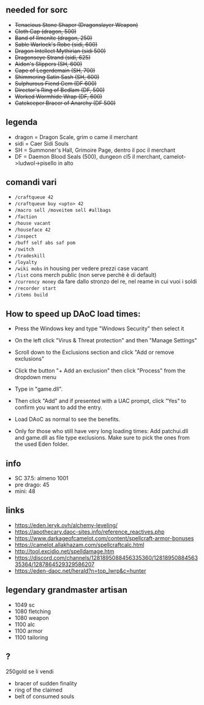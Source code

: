 ## needed for sorc

+ ~~Tenacious Stone Shaper (Dragonslayer Weapon)~~
+ ~~Cloth Cap (dragon, 500)~~
+ ~~Band of Ilmenite (dragon, 250)~~
+ ~~Sable Warlock's Robe (sidi, 600)~~
+ ~~Dragon Intellect Mythirian (sidi 500)~~
+ ~~Dragonseye Strand (sidi, 625)~~
+ ~~Aidon's Slippers (SH, 600)~~
+ ~~Cape of Legerdemain (SH, 700)~~
+ ~~Shimmering Satin Sash (SH, 600)~~
+ ~~Sulphurous Fiend Gem (DF 600)~~
+ ~~Director's Ring of Bedlam (DF, 500)~~
+ ~~Worked Wormhide Wrap (DF, 600)~~
+ ~~Gatekeeper Bracer of Anarchy (DF 500)~~

## legenda

+ dragon = Dragon Scale, grim o came il merchant
+ sidi = Caer Sidi Souls
+ SH = Summoner's Hall, Grimoire Page, dentro il poc il merchant
+ DF = Daemon Blood Seals (500), dungeon cl5 il merchant, camelot->ludwol->pisello in alto

## comandi vari

+ `/craftqueue 42`
+ `/craftqueue buy <upto> 42`
+ `/macro sell /moveitem sell #allbags`
+ `/faction`
+ `/house vacant`
+ `/houseface 42`
+ `/inspect`
+ `/buff self abs saf pom`
+ `/switch`
+ `/tradeskill`
+ `/loyalty`
+ `/wiki mobs` in housing per vedere prezzi case vacant
+ `/list` cons merch public (non serve perchè è di default)
+ `/currency money` da fare dallo stronzo del re, nel reame in cui vuoi i soldi
+ `/recorder start`
+ `/items build`

## How to speed up DAoC load times:

+ Press the Windows key and type "Windows Security" then select it
+ On the left click "Virus & Threat protection" and then "Manage Settings"
+ Scroll down to the Exclusions section and click "Add or remove exclusions"
+ Click the button "+ Add an exclusion" then click "Process" from the dropdown menu
+ Type in "game.dll".
+ Then click "Add" and if presented with a UAC prompt, click "Yes" to confirm you want to add the entry.
+ Load DAoC as normal to see the benefits.


+ Only for those who still have very long loading times:
Add patchui.dll and game.dll as file type exclusions. Make sure to pick the ones from the used Eden folder.

## info

+ SC 37.5: almeno 1001
+ pre drago: 45
+ mini: 48

## links

+ https://eden.leryk.ovh/alchemy-leveling/
+ https://apothecary.daoc-sites.info/reference_reactives.php
+ https://www.darkageofcamelot.com/content/spellcraft-armor-bonuses
+ https://camelot.allakhazam.com/spellcraftcalc.html
+ http://tool.excidio.net/spelldamage.htm
+ https://discord.com/channels/1281895088456335360/1281895088456335364/1287864529329586207
+ https://eden-daoc.net/herald?n=top_lwrp&c=hunter

## legendary grandmaster artisan

+ 1049 sc
+ 1080 fletching
+ 1080 weapon
+ 1100 alc
+ 1100 armor
+ 1100 tailoring

## ?

250gold se li vendi

+ bracer of sudden finality
+ ring of the claimed
+ belt of consumed souls
